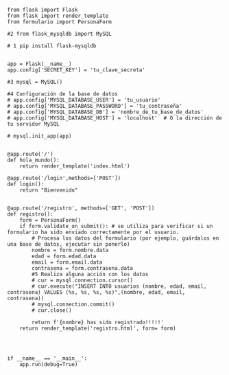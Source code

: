     from flask import Flask
    from flask import render_template
    from formulario import PersonaForm
    
    #2 from flask_mysqldb import MySQL
    
    # 1 pip install flask-mysqldb
    
    
    app = Flask(__name__)
    app.config['SECRET_KEY'] = 'tu_clave_secreta'
    
    #3 mysql = MySQL()
    
    #4 Configuración de la base de datos
    # app.config['MYSQL_DATABASE_USER'] = 'tu_usuario'
    # app.config['MYSQL_DATABASE_PASSWORD'] = 'tu_contraseña'
    # app.config['MYSQL_DATABASE_DB'] = 'nombre_de_tu_base_de_datos'
    # app.config['MYSQL_DATABASE_HOST'] = 'localhost'  # O la dirección de tu servidor MySQL
    
    # mysql.init_app(app)
    
    
    @app.route('/')
    def hola_mundo():
        return render_template('index.html')
    
    @app.route('/login',methods=['POST'])
    def login():
        return "Bienvenido"
    
    
    @app.route('/registro', methods=['GET', 'POST'])
    def registro():
        form = PersonaForm()
        if form.validate_on_submit(): # se utiliza para verificar si un formulario ha sido enviado correctamente por el usuario. 
            # Procesa los datos del formulario (por ejemplo, guárdalos en una base de datos, ejecutar sin ponerlo)
            nombre = form.nombre.data
            edad = form.edad.data
            email = form.email.data
            contrasena = form.contrasena.data
            #5 Realiza alguna acción con los datos
            # cur = mysql.connection.cursor()
            # cur.execute("INSERT INTO usuarios (nombre, edad, email, contrasena) VALUES (%s, %s, %s, %s)",(nombre, edad, email, contrasena))
            # mysql.connection.commit()
            # cur.close()
    
            return f'{nombre} has sido registrado!!!!!'
        return render_template('registro.html', form= form)
    
    
    
    
    if __name__ == '__main__':
        app.run(debug=True)
